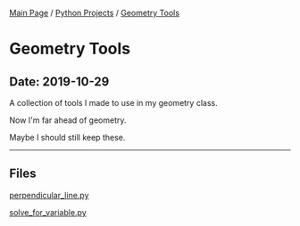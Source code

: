 [Main Page](/) / [Python Projects](/python) / [Geometry Tools](/python/2019-10-27_pygametestthing)

# Geometry Tools

## Date: 2019-10-29

A collection of tools I made to use in my geometry class.

Now I'm far ahead of geometry.

Maybe I should still keep these.

-----

## Files

[perpendicular_line.py](perpendicular_line.py)

[solve_for_variable.py](solve_for_variable.py)